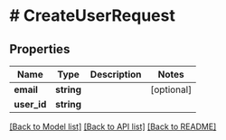 # # CreateUserRequest

## Properties

Name | Type | Description | Notes
------------ | ------------- | ------------- | -------------
**email** | **string** |  | [optional]
**user_id** | **string** |  |

[[Back to Model list]](../../README.md#models) [[Back to API list]](../../README.md#endpoints) [[Back to README]](../../README.md)
